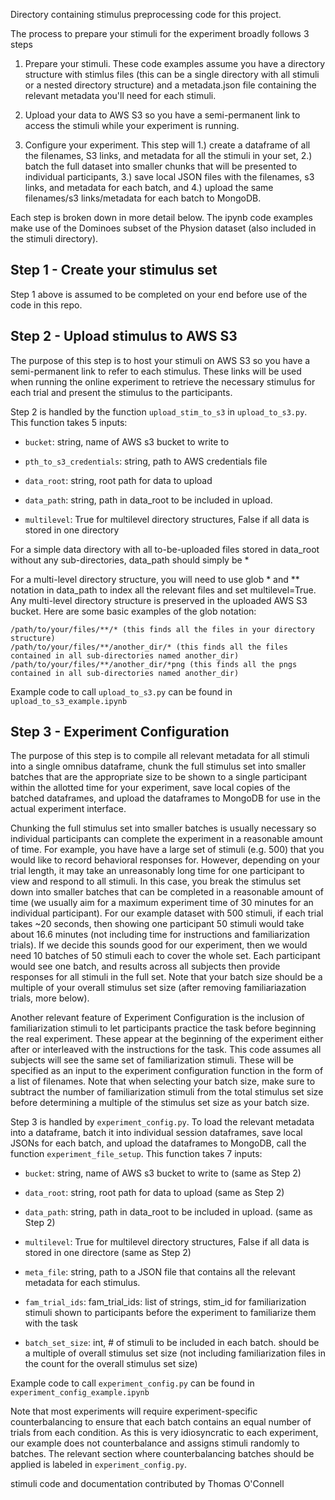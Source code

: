 Directory containing stimulus preprocessing code for this project.

The process to prepare your stimuli for the experiment broadly follows 3 steps

1. Prepare your stimuli. These code examples assume you have a directory structure with stimlus files (this can be a single directory with all stimuli or a nested directory structure) and a metadata.json file containing the relevant metadata you'll need for each stimuli.

2. Upload your data to AWS S3 so you have a semi-permanent link to access the stimuli while your experiment is running.

3. Configure your experiment. This step will 1.) create a dataframe of all the filenames, S3 links, and metadata for all the stimuli in your set, 2.) batch the full dataset into smaller chunks that will be presented to individual participants, 3.) save local JSON files with the filenames, s3 links, and metadata for each batch, and 4.) upload the same filenames/s3 links/metadata for each batch to MongoDB.

Each step is broken down in more detail below. The ipynb code examples make use of the Dominoes subset of the Physion dataset (also included in the stimuli directory).

## Step 1 - Create your stimulus set
Step 1 above is assumed to be completed on your end before use of the code in this repo.

## Step 2 - Upload stimulus to AWS S3
The purpose of this step is to host your stimuli on AWS S3 so you have a semi-permanent link to refer to each stimulus. These links will be used when running the online experiment to retrieve the necessary stimulus for each trial and present the stimulus to the participants. 

Step 2 is handled by the function `upload_stim_to_s3` in `upload_to_s3.py`. This function takes 5 inputs:
- `bucket`: string, name of AWS s3 bucket to write to

- `pth_to_s3_credentials`: string, path to AWS credentials file

- `data_root`: string, root path for data to upload

- `data_path`: string, path in data_root to be included in upload.

- `multilevel`: True for multilevel directory structures, False if all data is stored in one directory

For a simple data directory with all to-be-uploaded files stored in data_root without any sub-directories, data_path should simply be *
    
For a multi-level directory structure, you will need to use glob * and ** notation in data_path to index all the relevant files and set multilevel=True. Any multi-level directory structure is preserved in the uploaded AWS S3 bucket.  Here are some basic examples of the glob notation:

    /path/to/your/files/**/* (this finds all the files in your directory structure)
    /path/to/your/files/**/another_dir/* (this finds all the files contained in all sub-directories named another_dir)
    /path/to/your/files/**/another_dir/*png (this finds all the pngs contained in all sub-directories named another_dir)

Example code to call `upload_to_s3.py` can be found in `upload_to_s3_example.ipynb`

## Step 3 - Experiment Configuration
The purpose of this step is to compile all relevant metadata for all stimuli into a single omnibus dataframe, chunk the full stimulus set into smaller batches that are the appropriate size to be shown to a single participant within the allotted time for your experiment, save local copies of the batched dataframes, and upload the dataframes to MongoDB for use in the actual experiment interface.

Chunking the full stimulus set into smaller batches is usually necessary so individual participants can complete the experiment in a reasonable amount of time. For example, you have have a large set of stimuli (e.g. 500) that you would like to record behavioral responses for. However, depending on your trial length, it may take an unreasonably long time for one participant to view and respond to all stimuli. In this case, you break the stimulus set down into smaller batches that can be completed in a reasonable amount of time (we usually aim for a maximum experiment time of 30 minutes for an individual participant). For our example dataset with 500 stimuli, if each trial takes ~20 seconds, then showing one participant 50 stimuli would take about 16.6 minutes (not including time for instructions and familiarization trials). If we decide this sounds good for our experiment, then we would need 10 batches of 50 stimuli each to cover the whole set. Each participant would see one batch, and results across all subjects then provide responses for all stimuli in the full set. Note that your batch size should be a multiple of your overall stimulus set size (after removing familiariazation trials, more below).

Another relevant feature of Experiment Configuration is the inclusion of familiarization stimuli to let participants practice the task before beginning the real experiment. These appear at the beginning of the experiment either after or interleaved with the instructions for the task. This code assumes all subjects will see the same set of familiarization stimuli. These will be specified as an input to the experiment configuration function in the form of a list of filenames. Note that when selecting your batch size, make sure to subtract the number of familiarization stimuli from the total stimulus set size before determining a multiple of the stimulus set size as your batch size.

Step 3 is handled by `experiment_config.py`. To load the relevant metadata into a dataframe, batch it into individual session dataframes, save local JSONs for each batch, and upload the dataframes to MongoDB, call the function `experiment_file_setup`. This function takes 7 inputs:

- `bucket`: string, name of AWS s3 bucket to write to (same as Step 2)
    
- `data_root`: string, root path for data to upload (same as Step 2)
    
- `data_path`: string, path in data_root to be included in upload. (same as Step 2)
    
- `multilevel`: True for multilevel directory structures, False if all data is stored in one directore (same as Step 2)
    
- `meta_file`: string, path to a JSON file that contains all the relevant metadata for each stimulus.
    
- `fam_trial_ids`: fam_trial_ids: list of strings, stim_id for familiarization stimuli shown to participants before the experiment to familiarize them with the task

- `batch_set_size`: int, # of stimuli to be included in each batch. should be a multiple of overall stimulus set size (not including familiarization files in the count for the overall stimulus set size)
    
Example code to call `experiment_config.py` can be found in `experiment_config_example.ipynb` 

Note that most experiments will require experiment-specific counterbalancing to ensure that each batch contains an equal number of trials from each condition. As this is very idiosyncratic to each experiment, our example does not counterbalance and assigns stimuli randomly to batches. The relevant section where counterbalancing batches should be applied is labeled in `experiment_config.py`.


stimuli code and documentation contributed by Thomas O'Connell